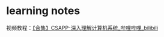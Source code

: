 # learning notes

视频教程：[【合集】CSAPP-深入理解计算机系统_哔哩哔哩_bilibili](https://www.bilibili.com/video/BV1cD4y1D7uR?p=1)

